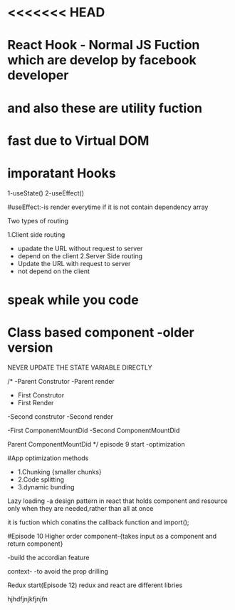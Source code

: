 <<<<<<< HEAD
=======
# React Hook - Normal JS Fuction which are develop by facebook developer
# and also these are utility fuction
# fast due to Virtual DOM

# imporatant Hooks 
1-useState() 
2-useEffect()

#useEffect:-is render everytime if it is not contain dependency array

Two types of routing 

1.Client side routing
  - upadate the URL without request to server 
  - depend on the client
2.Server Side routing
  - Update the URL with request to server 
  - not depend on the client
  
# speak while you code

# Class based component -older version

NEVER UPDATE THE STATE VARIABLE DIRECTLY

/*
-Parent Construtor
-Parent render
   - First Construtor
   - First Render

   -Second construtor
   -Second render

   -First ComponentMountDid
   -Second ComponentMountDid

Parent ComponentMountDid
*/
episode 9 start
-optimization


#App optimization methods
- 1.Chunking {smaller chunks}
- 2.Code splitting
- 3.dynamic bunding

Lazy loading
-a design pattern in react that holds component and resource  only when they are needed,rather than all at once

it is fuction which conatins the callback function and import();

#Episode 10
Higher order component-{takes input as a component and return component}

-build the accordian feature


context-
   -to avoid the prop drilling

Redux start(Episode 12)
redux and react are different libries

hjhdfjnjkfjnjfn
